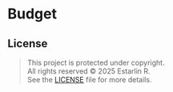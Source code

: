 # Budget

## License

> This project is protected under copyright.  
> All rights reserved © 2025 Estarlin R.  
> See the [LICENSE](../../LICENSE) file for more details.

